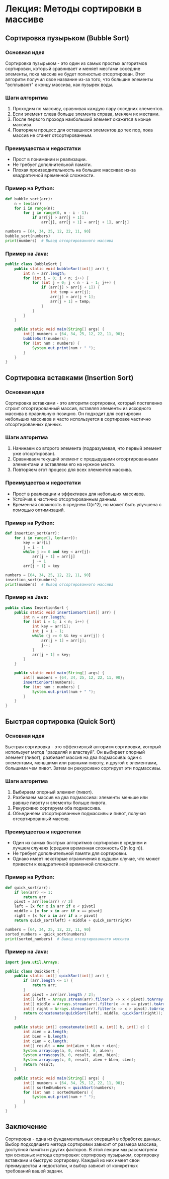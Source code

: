 # Лекция: Методы сортировки в массиве

## Сортировка пузырьком (Bubble Sort)
### Основная идея
Сортировка пузырьком - это один из самых простых алгоритмов сортировки, который сравнивает и меняет местами соседние элементы, пока массив не будет полностью отсортирован. Этот алгоритм получил свое название из-за того, что большие элементы "всплывают" к концу массива, как пузырек воды.

### Шаги алгоритма
1. Проходим по массиву, сравнивая каждую пару соседних элементов.
2. Если элемент слева больше элемента справа, меняем их местами.
3. После первого прохода наибольший элемент окажется в конце массива.
4. Повторяем процесс для оставшихся элементов до тех пор, пока массив не станет отсортированным.

### Преимущества и недостатки
- Прост в понимании и реализации.
- Не требует дополнительной памяти.
- Плохая производительность на больших массивах из-за квадратичной временной сложности.


### Пример на Python:
```python
def bubble_sort(arr):
    n = len(arr)
    for i in range(n):
        for j in range(0, n - i - 1):
            if arr[j] > arr[j + 1]:
                arr[j], arr[j + 1] = arr[j + 1], arr[j]

numbers = [64, 34, 25, 12, 22, 11, 90]
bubble_sort(numbers)
print(numbers)  # Вывод отсортированного массива
```

### Пример на Java:
```java
public class BubbleSort {
    public static void bubbleSort(int[] arr) {
        int n = arr.length;
        for (int i = 0; i < n; i++) {
            for (int j = 0; j < n - i - 1; j++) {
                if (arr[j] > arr[j + 1]) {
                    int temp = arr[j];
                    arr[j] = arr[j + 1];
                    arr[j + 1] = temp;
                }
            }
        }
    }

    public static void main(String[] args) {
        int[] numbers = {64, 34, 25, 12, 22, 11, 90};
        bubbleSort(numbers);
        for (int num : numbers) {
            System.out.print(num + " ");
        }
    }
}
```

## Сортировка вставками (Insertion Sort)
### Основная идея
Сортировка вставками - это алгоритм сортировки, который постепенно строит отсортированный массив, вставляя элементы из исходного массива в правильную позицию. Он подходит для сортировки небольших массивов и часто используется в сортировке частично отсортированных данных.

### Шаги алгоритма
1. Начинаем со второго элемента (подразумевая, что первый элемент уже отсортирован).
2. Сравниваем текущий элемент с предыдущими отсортированными элементами и вставляем его на нужное место.
3. Повторяем этот процесс для всех элементов массива.

### Преимущества и недостатки
- Прост в реализации и эффективен для небольших массивов.
- Устойчив к частично отсортированным данным.
- Временная сложность в среднем O(n^2), но может быть улучшена с помощью оптимизаций.


### Пример на Python:
```python
def insertion_sort(arr):
    for i in range(1, len(arr)):
        key = arr[i]
        j = i - 1
        while j >= 0 and key < arr[j]:
            arr[j + 1] = arr[j]
            j -= 1
        arr[j + 1] = key

numbers = [64, 34, 25, 12, 22, 11, 90]
insertion_sort(numbers)
print(numbers)  # Вывод отсортированного массива
```

### Пример на Java:
```java
public class InsertionSort {
    public static void insertionSort(int[] arr) {
        int n = arr.length;
        for (int i = 1; i < n; i++) {
            int key = arr[i];
            int j = i - 1;
            while (j >= 0 && key < arr[j]) {
                arr[j + 1] = arr[j];
                j--;
            }
            arr[j + 1] = key;
        }
    }

    public static void main(String[] args) {
        int[] numbers = {64, 34, 25, 12, 22, 11, 90};
        insertionSort(numbers);
        for (int num : numbers) {
            System.out.print(num + " ");
        }
    }
}
```


## Быстрая сортировка (Quick Sort)
### Основная идея
Быстрая сортировка - это эффективный алгоритм сортировки, который использует метод "разделяй и властвуй". Он выбирает опорный элемент (пивот), разбивает массив на два подмассива: один с элементами, меньшими или равными пивоту, и другой с элементами, большими чем пивот. Затем он рекурсивно сортирует эти подмассивы.

### Шаги алгоритма
1. Выбираем опорный элемент (пивот).
2. Разбиваем массив на два подмассива: элементы меньше или равные пивоту и элементы больше пивота.
3. Рекурсивно сортируем оба подмассива.
4. Объединяем отсортированные подмассивы и пивот, получая отсортированный массив.

### Преимущества и недостатки
- Один из самых быстрых алгоритмов сортировки в среднем и лучшем случаях (средняя временная сложность O(n log n)).
- Не требует дополнительной памяти для сортировки.
- Однако имеет некоторые ограничения в худшем случае, что может привести к квадратичной временной сложности.

### Пример на Python:
```python
def quick_sort(arr):
    if len(arr) <= 1:
        return arr
    pivot = arr[len(arr) // 2]
    left = [x for x in arr if x < pivot]
    middle = [x for x in arr if x == pivot]
    right = [x for x in arr if x > pivot]
    return quick_sort(left) + middle + quick_sort(right)

numbers = [64, 34, 25, 12, 22, 11, 90]
sorted_numbers = quick_sort(numbers)
print(sorted_numbers)  # Вывод отсортированного массива
```

### Пример на Java:
```java
import java.util.Arrays;

public class QuickSort {
    public static int[] quickSort(int[] arr) {
        if (arr.length <= 1) {
            return arr;
        }
        int pivot = arr[arr.length / 2];
        int[] left = Arrays.stream(arr).filter(x -> x < pivot).toArray();
        int[] middle = Arrays.stream(arr).filter(x -> x == pivot).toArray();
        int[] right = Arrays.stream(arr).filter(x -> x > pivot).toArray();
        return concatenate(quickSort(left), middle, quickSort(right));
    }

    public static int[] concatenate(int[] a, int[] b, int[] c) {
        int aLen = a.length;
        int bLen = b.length;
        int cLen = c.length;
        int[] result = new int[aLen + bLen + cLen];
        System.arraycopy(a, 0, result, 0, aLen);
        System.arraycopy(b, 0, result, aLen, bLen);
        System.arraycopy(c, 0, result, aLen + bLen, cLen);
        return result;
    }

    public static void main(String[] args) {
        int[] numbers = {64, 34, 25, 12, 22, 11, 90};
        int[] sortedNumbers = quickSort(numbers);
        for (int num : sortedNumbers) {
            System.out.print(num + " ");
        }
    }
}
```

## Заключение
Сортировка - одна из фундаментальных операций в обработке данных. Выбор подходящего метода сортировки зависит от размера массива, доступной памяти и других факторов. В этой лекции мы рассмотрели три основных метода сортировки: сортировку пузырьком, сортировку вставками и быструю сортировку. Каждый из них имеет свои преимущества и недостатки, и выбор зависит от конкретных требований вашей задачи.